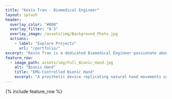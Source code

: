 ```yaml
---
title: "Kevin Tran - Biomedical Engineer"
layout: splash
header:
  overlay_color: "#000"
  overlay_filter: "0.5"
  overlay_image: /assets/img/Background_Photo.jpg
  actions:
    - label: "Explore Projects"
      url: "/portfolio/"
excerpt: "Kevin Tran is a dedicated Biomedical Engineer passionate about developing life-changing assistive technologies. With a strong foundation in signal processing, hardware design, and 3D modeling, Kevin specializes in crafting innovative solutions in prosthetics, medical instrumentation, and accessibility devices. Committed to collaboration and user-centered design, Kevin is driven to advance healthcare accessibility and improve lives through cutting-edge engineering."
feature_row:
  - image_path: assets/img/Full_Bionic_Hand.jpg
    alt: "Bionic Hand"
    title: "EMG-Controlled Bionic Hand"
    excerpt: "A prosthetic device replicating natural hand movements using EMG signals. Combining advanced bio-signal processing with 3D-printed components and servo motor control, this project demonstrates the integration of hardware and software to create a functional, user-centered solution that advances prosthetic accessibility."
---
```


{% include feature_row %}
